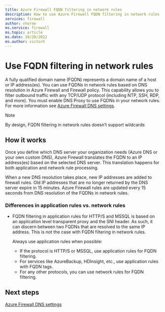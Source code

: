 ```yaml
---
title: Azure Firewall FQDN filtering in network rules
description: How to use Azure Firewall FQDN filtering in network rules
services: firewall
author: vhorne
ms.service: firewall
ms.topic: article
ms.date: 10/28/2022
ms.author: victorh
---
```


# Use FQDN filtering in network rules

A fully qualified domain name (FQDN) represents a domain name of a host or IP address(es). You can use FQDNs in network rules based on DNS resolution in Azure Firewall and Firewall policy. This capability allows you to filter outbound traffic with any TCP/UDP protocol (including NTP, SSH, RDP, and more). You must enable DNS Proxy to use FQDNs in your network rules. For more information see [Azure Firewall DNS settings](dns-settings.md).

> [!NOTE]
> By design, FQDN filtering in network rules doesn’t support wildcards

## How it works

Once you define which DNS server your organization needs (Azure DNS or your own custom DNS), Azure Firewall translates the FQDN to an IP address(es) based on the selected DNS server. This translation happens for both application and network rule processing.

When a new DNS resolution takes place, new IP addresses are added to firewall rules. Old IP addresses that are no longer returned by the DNS server expire in 15 minutes. Azure Firewall rules are updated every 15 seconds from DNS resolution of the FQDNs in network rules.

### Differences in application rules vs. network rules

- FQDN filtering in application rules for HTTP/S and MSSQL is based on an application level transparent proxy and the SNI header. As such, it can discern between two FQDNs that are resolved to the same IP address. This is not the case with FQDN filtering in network rules. 

   Always use application rules when possible:
  - If the protocol is HTTP/S or MSSQL, use application rules for FQDN filtering.
  - For services like AzureBackup, HDInsight, etc., use application rules with FQDN tags.
  - For any other protocols, you can use network rules for FQDN filtering.

## Next steps

[Azure Firewall DNS settings](dns-settings.md)
